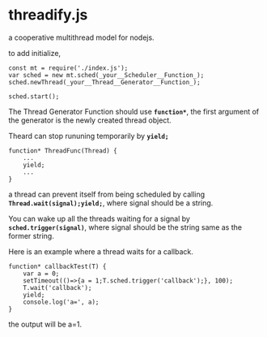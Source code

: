 threadify.js
===========

a cooperative multithread model for nodejs.

to add initialize, 
````
const mt = require('./index.js');
var sched = new mt.sched(_your__Scheduler__Function_);
sched.newThread(_your__Thread__Generator__Function_);

sched.start();
````
The Thread Generator Function should use **`function*`**, the first argument of the generator is the newly created thread object.

Theard can stop rununing temporarily by **`yield;`**
````
function* ThreadFunc(Thread) {
    ...
    yield;
    ...
}
````

a thread can prevent itself from being scheduled by calling **`Thread.wait(signal);yield;`**, where signal should be a string.

You can wake up all the threads waiting for a signal by **`sched.trigger(signal)`**, where signal should be the string same as the former string.

Here is an example where a thread waits for a callback.
````
function* callbackTest(T) {
    var a = 0;
    setTimeout(()=>{a = 1;T.sched.trigger('callback');}, 100);
    T.wait('callback');
    yield;
    console.log('a=', a);
}
````
the output will be a=1.